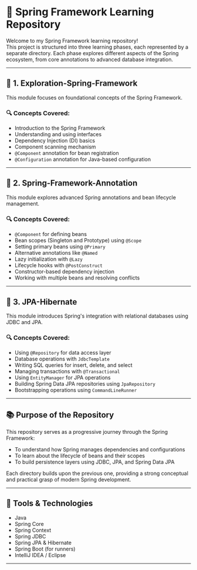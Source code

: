 # 🌿 Spring Framework Learning Repository

Welcome to my Spring Framework learning repository!  
This project is structured into three learning phases, each represented by a separate directory. Each phase explores different aspects of the Spring ecosystem, from core annotations to advanced database integration.

---

## 📁 1. Exploration-Spring-Framework

This module focuses on foundational concepts of the Spring Framework.

### 🔍 Concepts Covered:
- Introduction to the Spring Framework
- Understanding and using interfaces
- Dependency Injection (DI) basics
- Component scanning mechanism
- `@Component` annotation for bean registration
- `@Configuration` annotation for Java-based configuration

---

## 📁 2. Spring-Framework-Annotation

This module explores advanced Spring annotations and bean lifecycle management.

### 🔍 Concepts Covered:
- `@Component` for defining beans
- Bean scopes (Singleton and Prototype) using `@Scope`
- Setting primary beans using `@Primary`
- Alternative annotations like `@Named`
- Lazy initialization with `@Lazy`
- Lifecycle hooks with `@PostConstruct`
- Constructor-based dependency injection
- Working with multiple beans and resolving conflicts

---

## 📁 3. JPA-Hibernate

This module introduces Spring's integration with relational databases using JDBC and JPA.

### 🔍 Concepts Covered:
- Using `@Repository` for data access layer
- Database operations with `JdbcTemplate`
- Writing SQL queries for insert, delete, and select
- Managing transactions with `@Transactional`
- Using `EntityManager` for JPA operations
- Building Spring Data JPA repositories using `JpaRepository`
- Bootstrapping operations using `CommandLineRunner`

---

## 📚 Purpose of the Repository

This repository serves as a progressive journey through the Spring Framework:
- To understand how Spring manages dependencies and configurations
- To learn about the lifecycle of beans and their scopes
- To build persistence layers using JDBC, JPA, and Spring Data JPA

Each directory builds upon the previous one, providing a strong conceptual and practical grasp of modern Spring development.

---

## 🔧 Tools & Technologies

- Java
- Spring Core
- Spring Context
- Spring JDBC
- Spring JPA & Hibernate
- Spring Boot (for runners)
- IntelliJ IDEA / Eclipse

---



